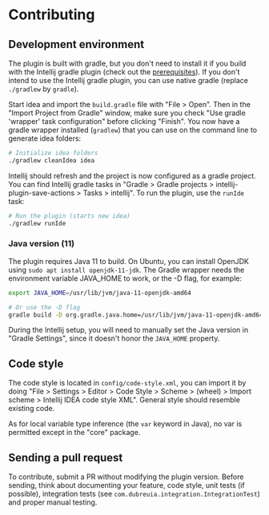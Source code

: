 # Contributing

## Development environment

The plugin is built with gradle, but you don't need to install it if you build with the Intellij gradle plugin
(check out the [prerequisites](https://www.jetbrains.org/intellij/sdk/docs/tutorials/build_system/prerequisites.html)).
If you don't intend to use the Intellij gradle plugin, you can use native gradle (replace `./gradlew` by `gradle`).

Start idea and import the `build.gradle` file with "File > Open". Then in the "Import Project from Gradle" window,
make sure you check "Use gradle 'wrapper' task configuration" before clicking "Finish". You now have a gradle wrapper
installed (`gradlew`) that you can use on the command line to generate idea folders:

```bash
# Initialize idea folders
./gradlew cleanIdea idea
```

Intellij should refresh and the project is now configured as a gradle project. You can find Intellij gradle tasks in
"Gradle > Gradle projects > intellij-plugin-save-actions > Tasks > intellij". To run the plugin, use the `runIde` task:

```bash
# Run the plugin (starts new idea)
./gradlew runIde
```

### Java version (11)

The plugin requires Java 11 to build. On Ubuntu, you can install OpenJDK using `sudo apt install openjdk-11-jdk`. The
Gradle wrapper needs the environment variable JAVA_HOME to work, or the -D flag, for example:

```bash
export JAVA_HOME=/usr/lib/jvm/java-11-openjdk-amd64

# Or use the -D flag
gradle build -D org.gradle.java.home=/usr/lib/jvm/java-11-openjdk-amd64 
```

During the Intellij setup, you will need to manually set the Java version in "Gradle Settings", since it doesn't honor
the `JAVA_HOME` property.

## Code style

The code style is located in `config/code-style.xml`, you can import it by doing
"File > Settings > Editor > Code Style > Scheme > (wheel) > Import scheme > Intellij IDEA code style XML".
General style should resemble existing code.

As for local variable type inference (the `var` keyword in Java), no var is permitted except in the "core" package.

## Sending a pull request

To contribute, submit a PR without modifying the plugin version. Before sending, think about documenting your feature,
code style, unit tests (if possible), integration tests (see `com.dubreuia.integration.IntegrationTest`) and proper
manual testing.

